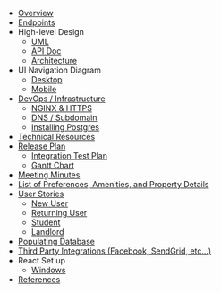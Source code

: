 <!-- Do not extra whitespace the elements in the list pls -->
* [Overview](https://github.com/cmput401-fall2018/homefinder/wiki/Overview)
* [Endpoints](https://github.com/cmput401-fall2018/homefinder/wiki/Endpoints)
* High-level Design
  * [UML](https://github.com/cmput401-fall2018/homefinder/wiki/UML)
  * [API Doc](https://cmput401-fall2018.github.io/homefinder/)
  * [Architecture](https://github.com/cmput401-fall2018/homefinder/wiki/Architecture)
* UI Navigation Diagram
  * [Desktop](https://xd.adobe.com/view/0933753a-e9a1-4888-8e35-a0ec8cf3a241-5c60/)
  * [Mobile](https://xd.adobe.com/view/a1dbb497-15f9-42e3-72cd-83c2f61f7e5a-d7ea/)
* [DevOps / Infrastructure](https://github.com/cmput401-fall2018/homefinder/wiki/DevOps---Infrastructure)
  * [NGINX & HTTPS](https://github.com/cmput401-fall2018/homefinder/wiki/NGINX-&-HTTPS)
  * [DNS / Subdomain](https://github.com/cmput401-fall2018/homefinder/wiki/DNS---Subdomains)
  * [Installing Postgres](https://github.com/cmput401-fall2018/homefinder/wiki/Configure-PostgreSQL-&-Launch-App)
* [Technical Resources](https://github.com/cmput401-fall2018/homefinder/wiki/Technical-Resources)
* [Release Plan](https://github.com/cmput401-fall2018/homefinder/wiki/Release-Plan)
  * [Integration Test Plan](https://github.com/cmput401-fall2018/homefinder/wiki/Integration-Test-Plan)
  * [Gantt Chart](https://docs.google.com/spreadsheets/d/1dqoMWZdIwfqNAUAb7G3nEjtsGyYaHCNr7KwcDuBeB2A/edit?usp=sharing)
* [Meeting Minutes](https://github.com/cmput401-fall2018/homefinder/wiki/Meeting-Minutes)
* [List of Preferences, Amenities, and Property Details](https://github.com/cmput401-fall2018/homefinder/wiki/List-of-Preferences,-Amenities,-and-Property-Details)
* [User Stories](https://github.com/cmput401-fall2018/homefinder/wiki/User-Stories)
  * [New User](https://github.com/cmput401-fall2018/homefinder/wiki/1_new_user)
  * [Returning User](https://github.com/cmput401-fall2018/homefinder/wiki/2_returning_user)
  * [Student](https://github.com/cmput401-fall2018/homefinder/wiki/3_4_student)
  * [Landlord](https://github.com/cmput401-fall2018/homefinder/wiki/5_landlord)
* [Populating Database](https://github.com/cmput401-fall2018/homefinder/wiki/Test-Data-and-Accounts)
* [Third Party Integrations (Facebook, SendGrid, etc...)](https://github.com/cmput401-fall2018/homefinder/wiki/Third-Party-Integrations)
* React Set up
  * [Windows](https://github.com/cmput401-fall2018/homefinder/wiki/Setting-Up-React-(Windows))
* [References](https://github.com/cmput401-fall2018/homefinder/wiki/References)